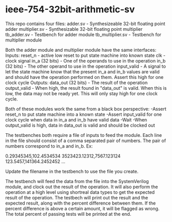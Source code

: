 # ieee-754-32bit-arithmetic-sv
This repo contains four files:
  adder.sv - Synthesizeable 32-bit floating point adder
  multiplier.sv - Synthesizable 32-bit floating point multiplier
  tb_adder.sv - Testbench for adder module
  tb_multiplier.sv - Testbench for multiplier module
  
Both the adder module and multiplier module have the same interfaces:
  Inputs:
    reset_n - active low reset to put state machine into known state
    clk - clock signal
    in_a (32 bits) - One of the operands to use in the operation
    in_b (32 bits) - The other operand to use in the operation
    input_valid - A signal to let the state machine know that the present in_a and in_b values are valid and should have the operation performed on them. 
                  Assert this high for one clock cycle
  Outputs:
    data_out (32 bits) - The result of the operation
    output_valid - When high, the result found in "data_out" is valid. When this is low, the data may not be ready yet. This will only stay high for one clock cycle.

Both of these modules work the same from a black box perspective:
  -Assert reset_n to put state machine into a known state 
  -Assert input_valid for one clock cycle when data in in_a and in_b have valid data
  -Wait
  -When output_valid is high, data in data_out is valid and should be clocked out
  
The testbenches both require a file of inputs to feed the module. Each line in the file should consist of a comma separated pair of numbers. The pair of numbers 
correspond to in_a and in_b. Ex:

0.29345345,102.4534534
3523423.12312,7567.123124
123.5457,141364.2452452
...

Update the filename in the testbench to use the file you create.

The testbench will feed the data from the file into the SystemVerilog module, and clock out the result of the operation. It will also perform the operation at a high level
using shortreal data types to get the expected result of the operation. The testbech will print out the result and the expected result, along with the percent difference
between them. If the percent difference is above a certain amount, it will be flagged as wrong. The total percent of passing tests will be printed at the end.
